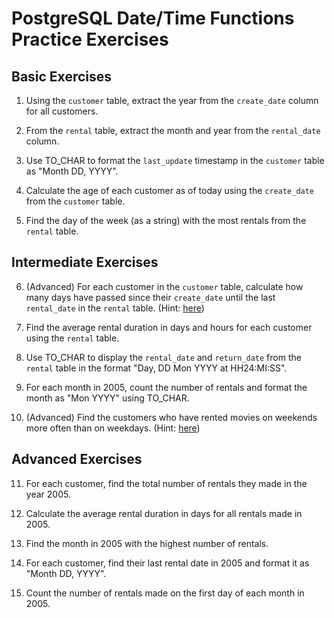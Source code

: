 # PostgreSQL Date/Time Functions Practice Exercises

## Basic Exercises

1. Using the `customer` table, extract the year from the `create_date` column for all customers.

2. From the `rental` table, extract the month and year from the `rental_date` column.

3. Use TO_CHAR to format the `last_update` timestamp in the `customer` table as "Month DD, YYYY".

4. Calculate the age of each customer as of today using the `create_date` from the `customer` table.

5. Find the day of the week (as a string) with the most rentals from the `rental` table.

## Intermediate Exercises

6. (Advanced) For each customer in the `customer` table, calculate how many days have passed since their `create_date` until the last `rental_date` in the `rental` table.
   (Hint: [here](https://www.w3schools.com/postgresql/postgresql_inner_join.php))

7. Find the average rental duration in days and hours for each customer using the `rental` table.

8. Use TO_CHAR to display the `rental_date` and `return_date` from the `rental` table in the format "Day, DD Mon YYYY at HH24:MI:SS".

9. For each month in 2005, count the number of rentals and format the month as "Mon YYYY" using TO_CHAR.

10. (Advanced) Find the customers who have rented movies on weekends more often than on weekdays.
    (Hint: [here](https://www.w3schools.com/postgresql/postgresql_case.php))

## Advanced Exercises

11. For each customer, find the total number of rentals they made in the year 2005.

12. Calculate the average rental duration in days for all rentals made in 2005.

13. Find the month in 2005 with the highest number of rentals.

14. For each customer, find their last rental date in 2005 and format it as "Month DD, YYYY".

15. Count the number of rentals made on the first day of each month in 2005.